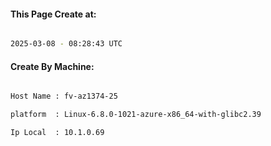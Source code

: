 
   
#### This Page Create at:

```bash

2025-03-08 - 08:28:43 UTC

```

#### Create By Machine:

```bash

Host Name : fv-az1374-25

platform  : Linux-6.8.0-1021-azure-x86_64-with-glibc2.39

Ip Local  : 10.1.0.69

```

